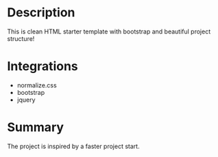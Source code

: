 # Description

This is clean HTML starter template with bootstrap and beautiful project structure!

# Integrations

- normalize.css
- bootstrap
- jquery

# Summary

The project is inspired by a faster project start.

